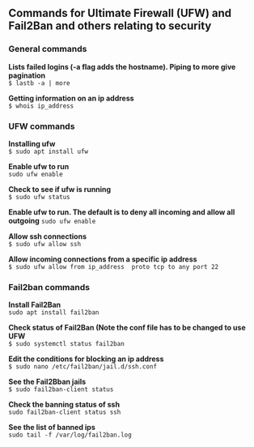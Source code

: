 ## Commands for Ultimate Firewall (UFW) and Fail2Ban and others relating to security

### General commands

**Lists failed logins (-a flag adds the hostname). Piping to more give pagination**\
`$ lastb -a | more`

**Getting information on an ip address**\
`$ whois ip_address`

### UFW commands
**Installing ufw**\
`$ sudo apt install ufw`

**Enable ufw to run**\
`sudo ufw enable`

**Check to see if ufw is running**\
`$ sudo ufw status`

**Enable ufw to run. The default is to deny all incoming and allow all outgoing**
`sudo ufw enable`

**Allow ssh connections**\
`$ sudo ufw allow ssh`

**Allow incoming connections from a specific ip address**\
`$ sudo ufw allow from ip_address  proto tcp to any port 22`

### Fail2ban commands

**Install Fail2Ban**\
`sudo apt install fail2ban`

**Check status of Fail2Ban (Note the conf file has to be changed to use UFW**\
`$ sudo systemctl status fail2ban`

**Edit the conditions for blocking an ip address**\
`$ sudo nano /etc/fail2ban/jail.d/ssh.conf`

**See the Fail2Bban jails**\
`$ sudo fail2ban-client status`

**Check the banning status of ssh**\
`sudo fail2ban-client status ssh`

**See the list of banned ips**\
`sudo tail -f /var/log/fail2ban.log`
